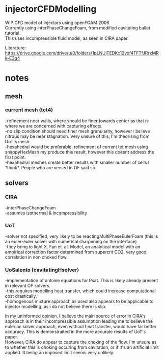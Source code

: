 # injectorCFDModelling
WIP CFD model of injectors using openFOAM 2006  
Currently using interPhaseChangeFoam, from modified cavitating bullet tutorial.  
This uses incompressible fluid model, as seen in CIRA paper.  

Literature:  
https://drive.google.com/drive/u/0/folders/1pLNUjTEDKc12vxf4TFTfJRrxMRk-E3q4  

<h1>notes</h1>
<h2>mesh</h2>
<h3>current mesh (tet4)</h3>
<p>-refinement near walls, where should be finer towards center as that is where we are concerned with capturing effects.  <br>
-no slip condition should need finer mesh granularity, however i believe nitrous may be near stagnation. Very unsure of this, I'm theorising from UoT's mesh.  <br>
-hexahedral would be preferable. refinement of current tet mesh using snappyHexMesh my produce this result, however this doesnt address the first point.  <br>
    -hexahedral meshes create better results with smaller number of cells I *think*. People who are versed in OF said so.<br></p>

<h2>solvers</h2>  
<h3>CIRA</h3>  
<p>-interPhaseChangeFoam  <br>
-assumes isothermal & incompressibility  <br></p>

<h3>UoT</h3>  
<p>-solver not specified, very likely to be reactingMultiPhaseEulerFoam (this is an euler-euler solver with numerical sharpening on the interface)<br>
-they bring to light X. Fan et. al. Model, an analytical model with an empirical correction factor determined from supercrit CO2. very good correlation in non choked flow.  <br></p>
  
<h3>UoSalento (cavitatingHsolver)</h3>  
<p>-implementation of antoine equations for Psat. This is likely already present in relevant OF solvers.  <br>
-this requires modelling heat transfer, which could increase computational cost drastically.  <br>
-homogenous mixture approach as used also appears to be applicable to injector modelling, as i do not believe there is slip.<br>
  
  
In my uninformed opinion, I believe the main source of error in CIRA's approach is in their incompressible assumption leading me to believe the eulerian solver approach, even without heat transfer, would have far better accuracy. This is demonstraited in the more accurate results of UoT's paper. <br>
However, CIRA do appear to capture the choking of the flow. I'm unsure as to whether this is choking occuring from cavitation, or if it's an artificial limit applied. It being an imposed limit seems very unlikely. <br>
</p>
